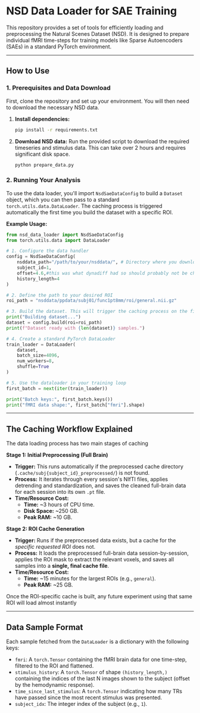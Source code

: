 # NSD Data Loader for SAE Training

This repository provides a set of tools for efficiently loading and preprocessing the Natural Scenes Dataset (NSD). It is designed to prepare individual fMRI time-steps for training models like Sparse Autoencoders (SAEs) in a standard PyTorch environment.

-----

## How to Use

### 1\. Prerequisites and Data Download

First, clone the repository and set up your environment. You will then need to download the necessary NSD data.

1.  **Install dependencies:**
    ```bash
    pip install -r requirements.txt
    ```
2.  **Download NSD data:**
    Run the provided script to download the required timeseries and stimulus data. This can take over 2 hours and requires significant disk space.
    ```bash
    python prepare_data.py
    ```

### 2\. Running Your Analysis

To use the data loader, you'll import `NsdSaeDataConfig` to build a `Dataset` object, which you can then pass to a standard `torch.utils.data.DataLoader`. The caching process is triggered automatically the first time you build the dataset with a specific ROI.

**Example Usage:**

```python
from nsd_data_loader import NsdSaeDataConfig
from torch.utils.data import DataLoader

# 1. Configure the data handler
config = NsdSaeDataConfig(
    nsddata_path="/path/to/your/nsddata/", # Directory where you downloaded the data
    subject_id=1,
    offset=4.6,#this was what dynadiff had so should probably not be changed
    history_length=4
)

# 2. Define the path to your desired ROI
roi_path = "nsddata/ppdata/subj01/func1pt8mm/roi/general.nii.gz"

# 3. Build the dataset. This will trigger the caching process on the first run.
print("Building dataset...")
dataset = config.build(roi=roi_path)
print(f"Dataset ready with {len(dataset)} samples.")

# 4. Create a standard PyTorch DataLoader
train_loader = DataLoader(
    dataset,
    batch_size=4096,
    num_workers=8,
    shuffle=True
)

# 5. Use the dataloader in your training loop
first_batch = next(iter(train_loader))

print("Batch keys:", first_batch.keys())
print("fMRI data shape:", first_batch["fmri"].shape)
```

-----

## The Caching Workflow Explained

The data loading process has two main stages of caching

**Stage 1: Initial Preprocessing (Full Brain)**

  * **Trigger:** This runs automatically if the preprocessed cache directory (`.cache/subj{subject_id}_preprocessed/`) is not found.
  * **Process:** It iterates through every session's NIfTI files, applies detrending and standardization, and saves the cleaned full-brain data for each session into its own `.pt` file.
  * **Time/Resource Cost:**
      * **Time:** \~3 hours of CPU time.
      * **Disk Space:** \~250 GB.
      * **Peak RAM:** \~10 GB.

**Stage 2: ROI Cache Generation**

  * **Trigger:** Runs if the preprocessed data exists, but a cache for the *specific requested ROI* does not.
  * **Process:** It loads the preprocessed full-brain data session-by-session, applies the ROI mask to extract the relevant voxels, and saves all samples into a **single, final cache file**.
  * **Time/Resource Cost:**
      * **Time:** \~15 minutes for the largest ROIs (e.g., `general`).
      * **Peak RAM:** \~25 GB.

Once the ROI-specific cache is built, any future experiment using that same ROI will load almost instantly

-----

## Data Sample Format

Each sample fetched from the `DataLoader` is a dictionary with the following keys:

  * `fmri`: A `torch.Tensor` containing the fMRI brain data for one time-step, filtered to the ROI and flattened.
  * `stimulus_history`: A `torch.Tensor` of shape `(history_length,)` containing the indices of the last N images shown to the subject (offset by the hemodynamic response).
  * `time_since_last_stimulus`: A `torch.Tensor` indicating how many TRs have passed since the most recent stimulus was presented.
  * `subject_idx`: The integer index of the subject (e.g., `1`).